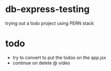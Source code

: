 # db-express-testing

trying out a todo project using PERN stack

# todo

- try to convert to put the todos on the app.jsx
- continue on delete @ video
